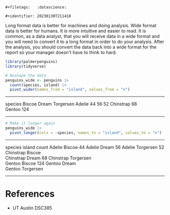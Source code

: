 ```{=org}
#+filetags:   :datascience:
```
```{=org}
#+identifier: 20230130T211410
```
Long format data is better for machines and doing analysis. Wide format
data is better for humans. It is more intuitive and easier to read. It
is common, as a data analyst, that you will receive data in a wide
format and you will need to convert it to a long format in order to do
your analysis. After the analysis, you should convert the data back into
a wide format for the report so your manager doesn\'t have to think to
hard.

``` {.r org-language="R" session="yes"}
library(palmerpenguins)
library(tidyverse)

# Reshape the data
penguins_wide <- penguins |>
  count(species, island) |>
  pivot_wider(names_from = "island", values_from = "n")

```

  ----------- -------- ------- -----------
  species     Biscoe   Dream   Torgersen
  Adelie      44       56      52
  Chinstrap            68      
  Gentoo      124              
  ----------- -------- ------- -----------

``` {.r org-language="R" session="yes"}
# Make it longer again
penguins_wide |>
  pivot_longer(cols = -species, names_to = "island", values_to = "n")
```

  ----------- ----------- -------
  species     island      count
  Adelie      Biscoe      44
  Adelie      Dream       56
  Adelie      Torgersen   52
  Chinstrap   Biscoe      
  Chinstrap   Dream       68
  Chinstrap   Torgersen   
  Gentoo      Biscoe      124
  Gentoo      Dream       
  Gentoo      Torgersen   
  ----------- ----------- -------

# References

-   UT Austin DSC385
